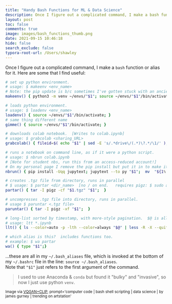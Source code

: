 ```yaml
---
title: "Handy Bash Functions for ML & Data Science"
description: Once I figure out a complicated command, I make a bash function for it
layout: post
toc: false
comments: true
image: images/bash_functions_thumb.png
date: 2021-09-15 10:46:18
hide: false
search_exclude: false
typora-root-url: /Users/shawley
---
```


Once I figure out a complicated command, I make a `bash` function or alias for it.
Here are some that I find useful:

```bash
# set up python environment.
# usage: $ makeenv <env_name>
# Note: the pip update is b/c sometimes I've gotten stuck with an ancient pip where nothing works!
makeenv() { python3 -m venv ~/envs/"$1"; source ~/envs/"$1"/bin/activate; python3 -m pip install pip -Uqq; }

# loads python environment.  
# usage: $ loadenv <env_name>
loadenv() { source ~/envs/"$1"/bin/activate; }
# same thing different name
gimme() { source ~/envs/"$1"/bin/activate; }

# downloads colab notebook.  [Writes to colab.ipynb]
# usage: $ grabcolab <sharing_URL>    
grabcolab() { fileid=$( echo "$1" | sed -E 's/.*drive\/(.*)\?.*/\1/' ); wget -O colab.ipynb 'https://docs.google.com/uc?export=download&id='$fileid; }

# runs a notebook on command line, as if it were a python script.  
# usage: $ nbrun colab.ipynb  
# [Note for student nbs, run this from an access-reduced account!]
# On my personal page I remove the pip install but put it in to make it handy for students
nbrun() { pip install -Uqq jupytext; jupytext --to py "$1";  mv  "${1%.*}".py run_this.ipy; ipython run_this.ipy;}

# creates .tgz file from directory, runs in parallel
# $ usage: $ partar <dir_name>  [no / on end.   requires pigz: $ sudo apt install pigz
partar() { tar -I pigz -cf "$1.tgz" "$1";  }

# uncompresses .tgz file into directory, runs in parallel.
# usage $ paruntar <.tgz file>
paruntar() { tar -I pigz -xf "$1";  }  

# long-list sorted by timestamp, with more-style pagination.  $@ is all arguments.
# usage: ltt *.ipynb
llt() { ls --color=auto -p -lth --color=always "$@" | less -R -X --quit-if-one-screen; }

# which alias is this?  includes functions too.  
# example: $ wa partar
wa() { type "$1";}
```

...these are all in my `~/.bash_aliases` file, which is invoked at the bottom of my `~/.bashrc`
file in the line: `source ~/.bash_aliases`.  
Note that `"$1"` just refers to the first argument of the command.


> I used to use Anaconda & `conda` but found it "bulky" and "invasive", so now I just use python `venv`.


<small>Image via [VQGAN+CLIP](https://colab.research.google.com/drive/10a9adSTzNtZvp7_2OkYFVFICND2m2iEk?usp=sharing), prompt='computer code | bash shell  scripting | data science  | by james gurney | trending on artstation'</small>
